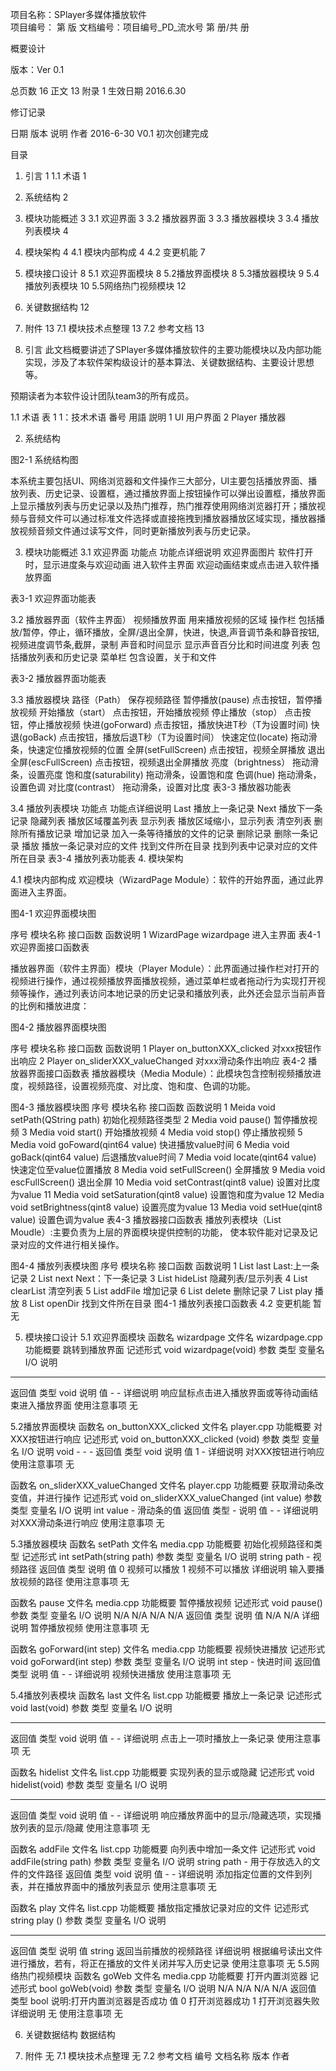 项目名称：SPlayer多媒体播放软件                                             
项目编号：                                                        第  版
文档编号：项目编号_PD_流水号                            第  册/共  册






概要设计

版本：Ver 0.1














总页数 16  正文  13  附录  1   生效日期    2016.6.30
 
修订记录

日期  版本  说明  作者
2016-6-30   V0.1    初次创建完成
            
            



 
目录
1.  引言  1
1.1 术语  1
2.  系统结构    2
3.  模块功能概述  3
3.1 欢迎界面    3
3.2 播放器界面   3
3.3 播放器模块   3
3.4 播放列表模块  4
4.  模块架构    4
4.1 模块内部构成  4
4.2 变更机能    7
5.  模块接口设计  8
5.1 欢迎界面模块  8
5.2播放界面模块   8
5.3播放器模块    9
5.4播放列表模块   10
5.5网络热门视频模块 12
6.  关键数据结构  12
7.  附件  13
7.1 模块技术点整理 13
7.2 参考文档    13
 
1.  引言
此文档概要讲述了SPlayer多媒体播放软件的主要功能模块以及内部功能实现，涉及了本软件架构级设计的基本算法、关键数据结构、主要设计思想等。

预期读者为本软件设计团队team3的所有成员。


1.1 术语
表 1 1：技术术语
番号  用語  説明
1   UI  用户界面
2   Player  播放器
        
        
 
2.  系统结构
 

图2-1 系统结构图


本系统主要包括UI、网络浏览器和文件操作三大部分，UI主要包括播放界面、播放列表、历史记录、设置框，通过播放界面上按钮操作可以弹出设置框，播放界面上显示播放列表与历史记录以及热门推荐，热门推荐使用网络浏览器打开；播放视频与音频文件可以通过标准文件选择或直接拖拽到播放器播放区域实现，播放器播放视频音频文件通过读写文件，同时更新播放列表与历史记录。








3.  模块功能概述
3.1 欢迎界面
功能点 功能点详细说明
欢迎界面图片  软件打开时，显示进度条与欢迎动画
进入软件主界面 欢迎动画结束或点击进入软件播放界面





表3-1 欢迎界面功能表

3.2 播放器界面（软件主界面）
视频播放界面  用来播放视频的区域
操作栏 包括播放/暂停，停止，循环播放，全屏/退出全屏，快进，快退,声音调节条和静音按钮,视频进度调节条,截屏，录制
声音和时间显示 显示声音百分比和时间进度
列表  包括播放列表和历史记录
菜单栏 包含设置，关于和文件








表3-2 播放器界面功能表

3.3 播放器模块
路径（Path）    保存视频路径
暂停播放(pause) 点击按钮，暂停播放视频
开始播放（start） 点击按钮，开始播放视频
停止播放（stop）  点击按钮，停止播放视频
快进(goForward)   点击按钮，播放快进T秒（T为设置时间)
快退(goBack)  点击按钮，播放后退T秒（T为设置时间）
快速定位(locate)    拖动滑条，快速定位播放视频的位置
全屏(setFullScreen)   点击按钮，视频全屏播放
退出全屏(escFullScreen)     点击按钮，视频退出全屏播放
亮度（brightness）  拖动滑条，设置亮度
饱和度(saturability)   拖动滑条，设置饱和度
色调(hue) 拖动滑条，设置色调
对比度(contrast）   拖动滑条，设置对比度
表3-3 播放器功能表

3.4 播放列表模块
功能点 功能点详细说明
Last    播放上一条记录
Next    播放下一条记录
隐藏列表    播放区域覆盖列表
显示列表    播放区域缩小，显示列表
清空列表    删除所有播放记录
增加记录    加入一条等待播放的文件的记录
删除记录    删除一条记录
播放  播放一条记录对应的文件
找到文件所在目录    找到列表中记录对应的文件所在目录
表3-4 播放列表功能表
4.  模块架构

4.1 模块内部构成
欢迎模块（WizardPage Module）：软件的开始界面，通过此界面进入主界面。
 
图4-1 欢迎界面模块图


序号  模块名称    接口函数    函数说明
1   WizardPage  wizardpage  进入主界面
表4-1 欢迎界面接口函数表

播放器界面（软件主界面）模块（Player Module）：此界面通过操作栏对打开的视频进行操作，通过视频播放界面播放视频，通过菜单栏或者拖动行为实现打开视频等操作，通过列表访问本地记录的历史记录和播放列表，此外还会显示当前声音的比例和播放进度：
 
图4-2 播放器界面模块图

序号  模块名称    接口函数    函数说明
1   Player  on_buttonXXX_clicked    对xxx按钮作出响应
2   Player  on_sliderXXX_valueChanged   对xxx滑动条作出响应
表4-2 播放器界面接口函数表
播放器模块（Media Module）：此模块包含控制视频播放进度，视频路径，设置视频亮度、对比度、饱和度、色调的功能。

 
图4-3 播放器模块图
序号  模块名称    接口函数    函数说明
1   Meida   void setPath(QString path)  初始化视频路径类型
2   Media   void pause()    暂停播放视频
3   Media   void start()    开始播放视频
4   Media   void stop() 停止播放视频
5   Media   void goFoward(qint64 value) 快进播放value时间
6   Media   void goBack(qint64 value)   后退播放value时间
7   Media   void locate(qint64 value)   快速定位至value位置播放
8   Media   void setFullScreen()    全屏播放
9   Media   void escFullScreen()    退出全屏
10  Media   void setContrast(qint8 value)   设置对比度为value
11  Media   void setSaturation(qint8 value) 设置饱和度为value
12  Media   void setBrightness(qint8 value) 设置亮度为value
13  Media   void setHue(qint8 value)    设置色调为value
表4-3 播放器接口函数表
播放列表模块（List Moudle）:主要负责为上层的界面模块提供控制的功能， 使本软件能对记录及记录对应的文件进行相关操作。
 
图4-4 播放列表模块图
序号  模块名称    接口函数    函数说明
1   List    last    Last:上一条记录
2   List    next    Next：下一条记录
3   List    hideList    隐藏列表/显示列表
4   List    clearList   清空列表
5   List    addFile 增加记录
6   List    delete  删除记录
7   List    play    播放
8   List    openDir 找到文件所在目录
图4-1 播放列表接口函数表
4.2 变更机能
暂无
  
5.  模块接口设计
5.1 欢迎界面模块
函数名
wizardpage
文件名  wizardpage.cpp
功能概要    跳转到播放界面
记述形式    void wizardpage(void)
参数
类型  变量名 I/O 说明
-   -   -   -
返回值 类型  void    说明
    值   -   -
详细说明
 响应鼠标点击进入播放界面或等待动画结束进入播放界面
使用注意事项
无

5.2播放界面模块
函数名
on_buttonXXX_clicked
文件名 player.cpp
功能概要    对XXX按钮进行响应
记述形式    void on_buttonXXX_clicked (void)
参数
类型  变量名 I/O 说明
void    -   -   -
返回值 类型  void    说明
    值   1   -
详细说明
对XXX按钮进行响应
使用注意事项
无

函数名
on_sliderXXX_valueChanged
文件名 player.cpp
功能概要    获取滑动条改变值，并进行操作
记述形式    void on_sliderXXX_valueChanged (int value)
参数
类型  变量名 I/O 说明
int value   -   滑动条的值
返回值 类型  -   说明
    值   -   -
详细说明
对XXX滑动条进行响应
使用注意事项
无

5.3播放器模块
函数名
setPath
文件名 media.cpp
功能概要    初始化视频路径和类型
记述形式    int setPath(string path)
参数
类型  变量名 I/O 说明
string  path    -   视频路径
返回值 类型      说明
    值   0   视频可以播放
        1   视频不可以播放
详细说明
输入要播放视频的路径
使用注意事项
无





函数名
pause
文件名 media.cpp
功能概要    暂停播放视频
记述形式    void pause()
参数
类型  变量名 I/O 说明
N/A N/A N/A N/A
返回值 类型      说明
    值   N/A N/A
详细说明
暂停播放视频
使用注意事项
无

函数名
goForward(int step)
文件名 media.cpp
功能概要    视频快进播放
记述形式    void goForward(int step)
参数
类型  变量名 I/O 说明
int step    -   快进时间
返回值 类型      说明
    值   -   -
详细说明
视频快进播放
使用注意事项
无

5.4播放列表模块
函数名
last
文件名  list.cpp
功能概要    播放上一条记录
记述形式    void last(void)
参数
类型  变量名 I/O 说明
-   -   -   -
返回值 类型  void    说明
    值   -   -
详细说明
 点击上一项时播放上一条记录
使用注意事项
无

函数名
hidelist
文件名  list.cpp
功能概要    实现列表的显示或隐藏
记述形式    void hidelist(void)
参数
类型  变量名 I/O 说明
-   -   -   -
返回值 类型  void    说明
    值   -   -
详细说明
响应播放界面中的显示/隐藏选项，实现播放列表的显示/隐藏
使用注意事项
无


函数名
addFile
文件名 list.cpp
功能概要    向列表中增加一条文件
记述形式    void addFile(string path)
参数
类型  变量名 I/O 说明
string  path    -   用于存放选入的文件的文件路径
返回值 类型  void    说明
    值   -   -
详细说明
添加指定位置的文件到列表，并在播放界面中的播放列表显示
使用注意事项
无

函数名
play
文件名  list.cpp
功能概要    播放指定播放记录对应的文件
记述形式    string play ()
参数
类型  变量名 I/O 说明
-   -   -   -
返回值 类型      说明
    值   string  返回当前播放的视频路径
详细说明
根据编号读出文件进行播放，若有，将正在播放的文件关闭并写入历史记录
使用注意事项
无
5.5网络热门视频模块
函数名
goWeb
文件名 media.cpp
功能概要    打开内置浏览器
记述形式    bool goWeb(void)
参数
类型  变量名 I/O 说明
N/A N/A N/A N/A
返回值 类型  bool    说明:打开内置浏览器是否成功
    值   0   打开浏览器成功
        1   打开浏览器失败
详细说明
无
使用注意事项
无

6.  关键数据结构
数据结构
 

7.  附件
无
7.1 模块技术点整理
无
7.2 参考文档
编号  文档名称    版本  作者
            
            
            
            





